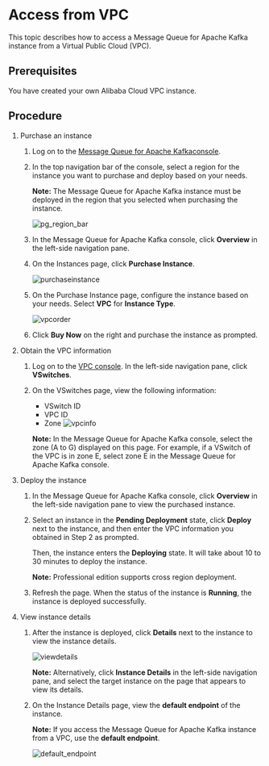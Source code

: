 # Access from VPC

This topic describes how to access a Message Queue for Apache Kafka instance from a Virtual Public Cloud \(VPC\).

## Prerequisites

You have created your own Alibaba Cloud VPC instance.

## Procedure

1.  Purchase an instance
    1.  Log on to the [Message Queue for Apache Kafkaconsole](http://kafka.console.aliyun.com/).
    2.  In the top navigation bar of the console, select a region for the instance you want to purchase and deploy based on your needs.

        **Note:** The Message Queue for Apache Kafka instance must be deployed in the region that you selected when purchasing the instance.

        ![pg_region_bar ](https://static-aliyun-doc.oss-cn-hangzhou.aliyuncs.com/assets/img/en-US/8437871951/p94222.png)

    3.  In the Message Queue for Apache Kafka console, click **Overview** in the left-side navigation pane.
    4.  On the Instances page, click **Purchase Instance**.

        ![purchaseinstance](https://static-aliyun-doc.oss-cn-hangzhou.aliyuncs.com/assets/img/en-US/9437871951/p53131.png)

    5.  On the Purchase Instance page, configure the instance based on your needs. Select **VPC** for **Instance Type**.

        ![vpcorder ](https://static-aliyun-doc.oss-cn-hangzhou.aliyuncs.com/assets/img/en-US/9437871951/p94348.png)

    6.  Click **Buy Now** on the right and purchase the instance as prompted.
2.  Obtain the VPC information
    1.  Log on to the [VPC console](https://vpcnext.console.aliyun.com/). In the left-side navigation pane, click **VSwitches**.
    2.  On the VSwitches page, view the following information:

        -   VSwitch ID
        -   VPC ID
        -   Zone
        ![vpcinfo](https://static-aliyun-doc.oss-cn-hangzhou.aliyuncs.com/assets/img/en-US/9437871951/p53133.png)

        **Note:** In the Message Queue for Apache Kafka console, select the zone \(A to G\) displayed on this page. For example, if a VSwitch of the VPC is in zone E, select zone E in the Message Queue for Apache Kafka console.

3.  Deploy the instance
    1.  In the Message Queue for Apache Kafka console, click **Overview** in the left-side navigation pane to view the purchased instance.
    2.  Select an instance in the **Pending Deployment** state, click **Deploy** next to the instance, and then enter the VPC information you obtained in Step 2 as prompted.

        Then, the instance enters the **Deploying** state. It will take about 10 to 30 minutes to deploy the instance.

        **Note:** Professional edition supports cross region deployment.

    3.  Refresh the page. When the status of the instance is **Running**, the instance is deployed successfully.
4.  View instance details
    1.  After the instance is deployed, click **Details** next to the instance to view the instance details.

        ![viewdetails](https://static-aliyun-doc.oss-cn-hangzhou.aliyuncs.com/assets/img/en-US/9437871951/p53135.png)

        **Note:** Alternatively, click **Instance Details** in the left-side navigation pane, and select the target instance on the page that appears to view its details.

    2.  On the Instance Details page, view the **default endpoint** of the instance.

        **Note:** If you access the Message Queue for Apache Kafka instance from a VPC, use the **default endpoint**.

        ![default_endpoint ](https://static-aliyun-doc.oss-cn-hangzhou.aliyuncs.com/assets/img/en-US/9437871951/p94352.png)


